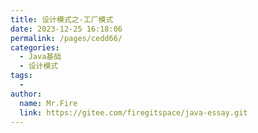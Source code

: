 ```yaml
---
title: 设计模式之-工厂模式
date: 2023-12-25 16:18:06
permalink: /pages/cedd66/
categories:
  - Java基础
  - 设计模式
tags:
  - 
author: 
  name: Mr.Fire
  link: https://gitee.com/firegitspace/java-essay.git
---
```

